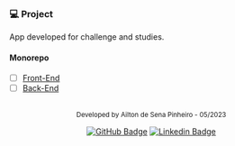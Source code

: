 ### 💻 Project
App developed for challenge and studies.

#### Monorepo

-   [ ] [Front-End]()
-   [ ] [Back-End]()
<!-- ## ✨ Stack

-   [ ] React
-   [ ] Html/Css
-   [ ] Bootstrap -->

<!-- #### Installation

```bash
$ npm install
```

#### Running the app

```bash
# development
$ npm start or
$ npm run start
``` -->
<br />
<div align="center">
  <small>Developed by Ailton de Sena Pinheiro - 05/2023</small>

  [![GitHub Badge](https://img.shields.io/badge/Ailton_Sena-000?style=for-the-badge&logo=github&logoColor=white&link=https://www.linkedin.com/in/ailtonsenap)](https://github.com/Sena32/)
    [![Linkedin Badge](https://img.shields.io/badge/Ailton_Sena-000?style=for-the-badge&logo=linkedin&logoColor=white&link=https://www.linkedin.com/in/ailtonsenap)](https://www.linkedin.com/in/ailtonsenap/) 
</div>

